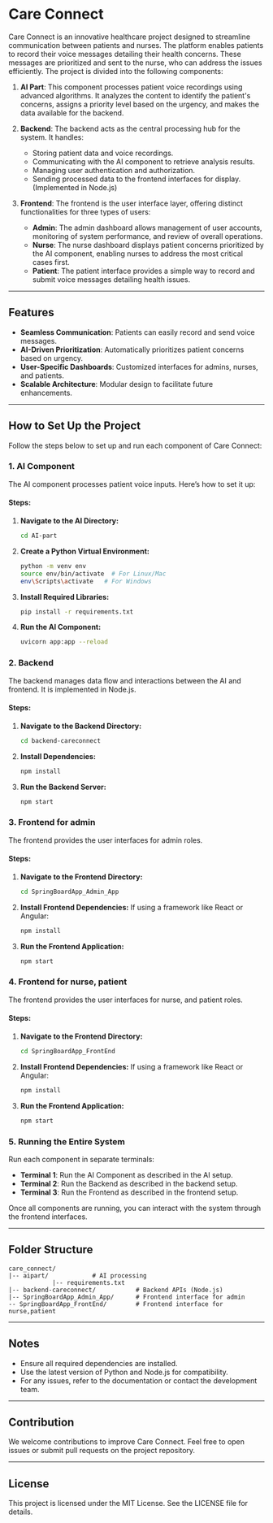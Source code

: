# Care Connect

Care Connect is an innovative healthcare project designed to streamline communication between patients and nurses. The platform enables patients to record their voice messages detailing their health concerns. These messages are prioritized and sent to the nurse, who can address the issues efficiently. The project is divided into the following components:

1. **AI Part**: This component processes patient voice recordings using advanced algorithms. It analyzes the content to identify the patient's concerns, assigns a priority level based on the urgency, and makes the data available for the backend.

2. **Backend**: The backend acts as the central processing hub for the system. It handles:
   - Storing patient data and voice recordings.
   - Communicating with the AI component to retrieve analysis results.
   - Managing user authentication and authorization.
   - Sending processed data to the frontend interfaces for display. (Implemented in Node.js)

3. **Frontend**: The frontend is the user interface layer, offering distinct functionalities for three types of users:
   - **Admin**: The admin dashboard allows management of user accounts, monitoring of system performance, and review of overall operations.
   - **Nurse**: The nurse dashboard displays patient concerns prioritized by the AI component, enabling nurses to address the most critical cases first.
   - **Patient**: The patient interface provides a simple way to record and submit voice messages detailing health issues.

---

## Features

- **Seamless Communication**: Patients can easily record and send voice messages.
- **AI-Driven Prioritization**: Automatically prioritizes patient concerns based on urgency.
- **User-Specific Dashboards**: Customized interfaces for admins, nurses, and patients.
- **Scalable Architecture**: Modular design to facilitate future enhancements.

---

## How to Set Up the Project

Follow the steps below to set up and run each component of Care Connect:

### 1. AI Component

The AI component processes patient voice inputs. Here’s how to set it up:

#### Steps:

1. **Navigate to the AI Directory:**
   ```bash
   cd AI-part
   ```

2. **Create a Python Virtual Environment:**
   ```bash
   python -m venv env
   source env/bin/activate  # For Linux/Mac
   env\Scripts\activate   # For Windows
   ```

3. **Install Required Libraries:**
   ```bash
   pip install -r requirements.txt
   ```

4. **Run the AI Component:**
   ```bash
   uvicorn app:app --reload
   ```

### 2. Backend

The backend manages data flow and interactions between the AI and frontend. It is implemented in Node.js.

#### Steps:

1. **Navigate to the Backend Directory:**
   ```bash
   cd backend-careconnect
   ```

2. **Install Dependencies:**
   ```bash
   npm install
   ```

3. **Run the Backend Server:**
   ```bash
   npm start
   ```

### 3. Frontend for admin

The frontend provides the user interfaces for admin roles.

#### Steps:

1. **Navigate to the Frontend Directory:**
   ```bash
   cd SpringBoardApp_Admin_App
   ```

2. **Install Frontend Dependencies:**
   If using a framework like React or Angular:
   ```bash
   npm install
   ```

3. **Run the Frontend Application:**
   ```bash
   npm start
   ```

### 4. Frontend for nurse, patient

The frontend provides the user interfaces for nurse, and patient roles.

#### Steps:

1. **Navigate to the Frontend Directory:**
   ```bash
   cd SpringBoardApp_FrontEnd
   ```

2. **Install Frontend Dependencies:**
   If using a framework like React or Angular:
   ```bash
   npm install
   ```

3. **Run the Frontend Application:**
   ```bash
   npm start
   ```

### 5. Running the Entire System

Run each component in separate terminals:

- **Terminal 1**: Run the AI Component as described in the AI setup.
- **Terminal 2**: Run the Backend as described in the backend setup.
- **Terminal 3**: Run the Frontend as described in the frontend setup.

Once all components are running, you can interact with the system through the frontend interfaces.

---

## Folder Structure

```
care_connect/
|-- aipart/            # AI processing
            |-- requirements.txt 
|-- backend-careconnect/           # Backend APIs (Node.js)
|-- SpringBoardApp_Admin_App/      # Frontend interface for admin
-- SpringBoardApp_FrontEnd/        # Frontend interface for nurse,patient
```

---

## Notes

- Ensure all required dependencies are installed.
- Use the latest version of Python and Node.js for compatibility.
- For any issues, refer to the documentation or contact the development team.

---

## Contribution
We welcome contributions to improve Care Connect. Feel free to open issues or submit pull requests on the project repository.

---

## License

This project is licensed under the MIT License. See the LICENSE file for details.
